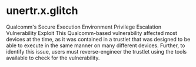 # unertr.x.glitch
 Qualcomm's Secure Execution Environment Privilege Escalation Vulnerability Exploit
 This Qualcomm-based vulnerability affected most devices at the time, as it was contained in a trustlet that was designed to be able to execute in the same manner on many different devices. Further, to identify this issue, users must reverse-engineer the trustlet using the tools available to check for the vulnerability.

